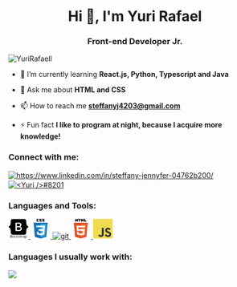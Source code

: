 <h1 align="center">Hi 👋, I'm Yuri Rafael</h1>
<h3 align="center">Front-end Developer Jr.</h3>

<p align="left"> <img src="https://komarev.com/ghpvc/?username=YuriRafaell&label=Profile%20views&color=0e75b6&style=flat" alt="YuriRafaell" /> </p>

- 🌱 I’m currently learning **React.js, Python, Typescript and Java**

- 💬 Ask me about **HTML and CSS**

- 📫 How to reach me **steffanyj4203@gmail.com**

- ⚡ Fun fact **I like to program at night, because I acquire more knowledge!**

<h3 align="left">Connect with me:</h3>
<p align="left">
<a href="https://www.linkedin.com/in/steffany-jennyfer-04762b200/" target="blank"><img align="center" src="https://raw.githubusercontent.com/rahuldkjain/github-profile-readme-generator/master/src/images/icons/Social/linked-in-alt.svg" alt="https://www.linkedin.com/in/steffany-jennyfer-04762b200/" height="30" width="40" /></a>
<a href="https://discord.gg/<Yuri />#8201" target="blank"><img align="center" src="https://raw.githubusercontent.com/rahuldkjain/github-profile-readme-generator/master/src/images/icons/Social/discord.svg" alt="<Yuri />#8201" height="30" width="40" /></a>
</p>

<h3 align="left">Languages and Tools:</h3>
<p align="left"> <a href="https://getbootstrap.com" target="_blank" rel="noreferrer"> <img src="https://raw.githubusercontent.com/devicons/devicon/master/icons/bootstrap/bootstrap-plain-wordmark.svg" alt="bootstrap" width="40" height="40"/> </a> <a href="https://www.w3schools.com/css/" target="_blank" rel="noreferrer"> <img src="https://raw.githubusercontent.com/devicons/devicon/master/icons/css3/css3-original-wordmark.svg" alt="css3" width="40" height="40"/> </a> <a href="https://git-scm.com/" target="_blank" rel="noreferrer"> <img src="https://www.vectorlogo.zone/logos/git-scm/git-scm-icon.svg" alt="git" width="40" height="40"/> </a> <a href="https://www.w3.org/html/" target="_blank" rel="noreferrer"> <img src="https://raw.githubusercontent.com/devicons/devicon/master/icons/html5/html5-original-wordmark.svg" alt="html5" width="40" height="40"/> </a> <a href="https://developer.mozilla.org/en-US/docs/Web/JavaScript" target="_blank" rel="noreferrer"> <img src="https://raw.githubusercontent.com/devicons/devicon/master/icons/javascript/javascript-original.svg" alt="javascript" width="40" height="40"/> </a> </p>

<div align="left">
<h3>Languages I usually work with:</h3>
 <img height="180em" src="https://github-readme-stats.vercel.app/api/top-langs/?username=YuriRafaell&layout=compact&langs_count=7&theme=dracula"/>
</div>
